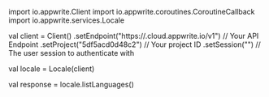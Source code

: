 import io.appwrite.Client
import io.appwrite.coroutines.CoroutineCallback
import io.appwrite.services.Locale

val client = Client()
    .setEndpoint("https://<REGION>.cloud.appwrite.io/v1") // Your API Endpoint
    .setProject("5df5acd0d48c2") // Your project ID
    .setSession("") // The user session to authenticate with

val locale = Locale(client)

val response = locale.listLanguages()

